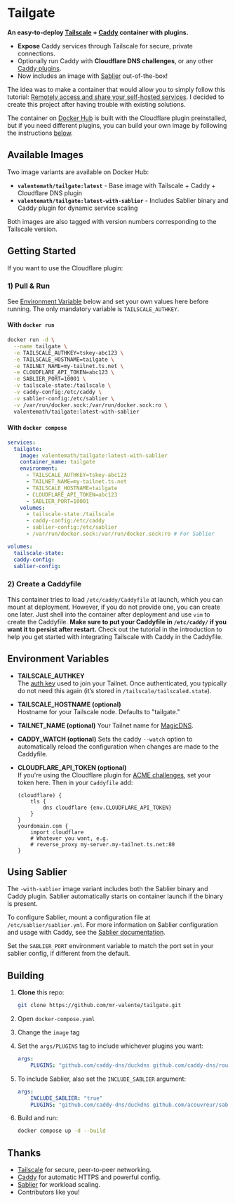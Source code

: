 # Tailgate

**An easy-to-deploy [Tailscale](https://tailscale.com/) + [Caddy](https://caddyserver.com/) container with plugins.**

- **Expose** Caddy services through Tailscale for secure, private connections.
- Optionally run Caddy with **Cloudflare DNS challenges**, or any other [Caddy plugins](https://caddyserver.com/download).
- Now includes an image with [Sablier](https://sablierapp.dev/) out-of-the-box!

The idea was to make a container that would allow you to simply follow this tutorial: [Remotely access and share your self-hosted services](https://www.youtube.com/watch?v=Vt4PDUXB_fg⁠). I decided to create this project after having trouble with existing solutions. 

The container on [Docker Hub](https://hub.docker.com/r/valentemath/tailgate) is built with the Cloudflare plugin preinstalled, but if you need different plugins, you can build your own image by following the instructions [below](#building-with-other-plugins).

## Available Images

Two image variants are available on Docker Hub:

- **`valentemath/tailgate:latest`** - Base image with Tailscale + Caddy + Cloudflare DNS plugin
- **`valentemath/tailgate:latest-with-sablier`** - Includes Sablier binary and Caddy plugin for dynamic service scaling

Both images are also tagged with version numbers corresponding to the Tailscale version. 


## Getting Started

If you want to use the Cloudflare plugin:

### 1) Pull & Run

See [Environment Variable](#environment-variables) below and set your own values here before running. The only mandatory variable is `TAILSCALE_AUTHKEY`. 

#### With `docker run`


```bash
docker run -d \
  --name tailgate \
  -e TAILSCALE_AUTHKEY=tskey-abc123 \
  -e TAILSCALE_HOSTNAME=tailgate \
  -e TAILNET_NAME=my-tailnet.ts.net \
  -e CLOUDFLARE_API_TOKEN=abc123 \
  -e SABLIER_PORT=10001 \
  -v tailscale-state:/tailscale \
  -v caddy-config:/etc/caddy \
  -v sablier-config:/etc/sablier \
  -v /var/run/docker.sock:/var/run/docker.sock:ro \ 
  valentemath/tailgate:latest-with-sablier
```

#### With `docker compose`

```yaml
services:
  tailgate:
    image: valentemath/tailgate:latest-with-sablier
    container_name: tailgate
    environment:
      - TAILSCALE_AUTHKEY=tskey-abc123
      - TAILNET_NAME=my-tailnet.ts.net 
      - TAILSCALE_HOSTNAME=tailgate 
      - CLOUDFLARE_API_TOKEN=abc123
      - SABLIER_PORT=10001
    volumes:
      - tailscale-state:/tailscale
      - caddy-config:/etc/caddy
      - sablier-config:/etc/sablier
      - /var/run/docker.sock:/var/run/docker.sock:ro # For Sablier

volumes:
  tailscale-state:
  caddy-config:
  sablier-config:
```


### 2) Create a Caddyfile

This container tries to load `/etc/caddy/Caddyfile` at launch, which you can mount at deployment. However, if you do not provide one, you can create one later. Just shell into the container after deployment and use `vim` to create the Caddyfile. **Make sure to put your Caddyfile in `/etc/caddy/` if you want it to persist after restart.** Check out the tutorial in the introduction to help you get started with integrating Tailscale with Caddy in the Caddyfile. 

## Environment Variables

- **TAILSCALE_AUTHKEY**  
  The [auth key](https://tailscale.com/kb/1085/auth-keys/) used to join your Tailnet. Once authenticated, you typically do not need this again (it’s stored in `/tailscale/tailscaled.state`).

- **TAILSCALE_HOSTNAME (optional)**  
  Hostname for your Tailscale node. Defaults to "tailgate."

- **TAILNET_NAME (optional)**
  Your Tailnet name for [MagicDNS](https://tailscale.com/kb/1081/magicdns).

- **CADDY_WATCH (optional)**
  Sets the caddy `--watch` option to automatically reload the configuration when changes are made to the Caddyfile. 

- **CLOUDFLARE_API_TOKEN (optional)**  
  If you're using the Cloudflare plugin for [ACME challenges](https://caddyserver.com/docs/caddyfile/directives/tls#dns-providers), set your token here. Then in your `Caddyfile` add:
  
  ```
  (cloudflare) {
      tls {
          dns cloudflare {env.CLOUDFLARE_API_TOKEN}
      }
  }
  yourdomain.com {
      import cloudflare
      # Whatever you want, e.g.
      # reverse_proxy my-server.my-tailnet.ts.net:80
  }
  ```

## Using Sablier

The `-with-sablier` image variant includes both the Sablier binary and Caddy plugin. Sablier automatically starts on container launch if the binary is present.

To configure Sablier, mount a configuration file at `/etc/sablier/sablier.yml`. For more information on Sablier configuration and usage with Caddy, see the [Sablier documentation](https://sablierapp.dev/). 

Set the `SABLIER_PORT` environment variable to match the port set in your sablier config, if different from the default. 


## Building

1. **Clone** this repo:
   ```bash
   git clone https://github.com/mr-valente/tailgate.git
   ```

2. Open `docker-compose.yaml`

3. Change the `image` tag

4. Set the `args/PLUGINS` tag to include whichever plugins you want:
    ```yaml
    args:
        PLUGINS: "github.com/caddy-dns/duckdns github.com/caddy-dns/route53"
    ```

5. To include Sablier, also set the `INCLUDE_SABLIER` argument:
    ```yaml
    args:
        INCLUDE_SABLIER: "true"
        PLUGINS: "github.com/caddy-dns/duckdns github.com/acouvreur/sablier/plugins/caddy"
    ```

6. Build and run: 
    ```bash
    docker compose up -d --build
    ```


## Thanks

- [Tailscale](https://tailscale.com) for secure, peer-to-peer networking.  
- [Caddy](https://caddyserver.com) for automatic HTTPS and powerful config.  
- [Sablier](https://sablierapp.dev/) for workload scaling. 
- Contributors like you!
